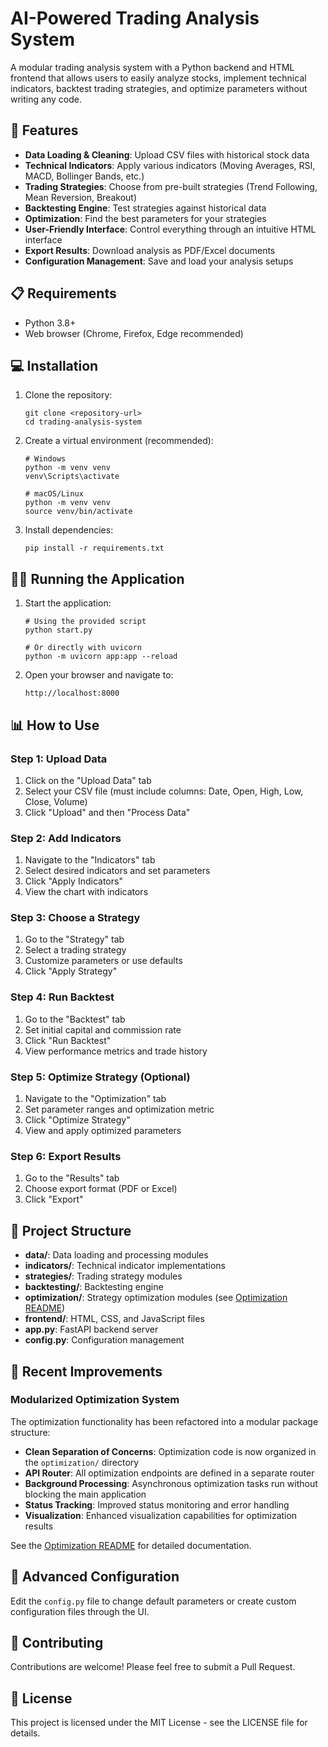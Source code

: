 # AI-Powered Trading Analysis System

A modular trading analysis system with a Python backend and HTML frontend that allows users to easily analyze stocks, implement technical indicators, backtest trading strategies, and optimize parameters without writing any code.

## 🚀 Features

- **Data Loading & Cleaning**: Upload CSV files with historical stock data
- **Technical Indicators**: Apply various indicators (Moving Averages, RSI, MACD, Bollinger Bands, etc.)
- **Trading Strategies**: Choose from pre-built strategies (Trend Following, Mean Reversion, Breakout)
- **Backtesting Engine**: Test strategies against historical data
- **Optimization**: Find the best parameters for your strategies
- **User-Friendly Interface**: Control everything through an intuitive HTML interface
- **Export Results**: Download analysis as PDF/Excel documents
- **Configuration Management**: Save and load your analysis setups

## 📋 Requirements

- Python 3.8+
- Web browser (Chrome, Firefox, Edge recommended)

## 💻 Installation

1. Clone the repository:
   ```
   git clone <repository-url>
   cd trading-analysis-system
   ```

2. Create a virtual environment (recommended):
   ```
   # Windows
   python -m venv venv
   venv\Scripts\activate

   # macOS/Linux
   python -m venv venv
   source venv/bin/activate
   ```

3. Install dependencies:
   ```
   pip install -r requirements.txt
   ```

## 🏃‍♂️ Running the Application

1. Start the application:
   ```
   # Using the provided script
   python start.py
   
   # Or directly with uvicorn
   python -m uvicorn app:app --reload
   ```

2. Open your browser and navigate to:
   ```
   http://localhost:8000
   ```

## 📊 How to Use

### Step 1: Upload Data
1. Click on the "Upload Data" tab
2. Select your CSV file (must include columns: Date, Open, High, Low, Close, Volume)
3. Click "Upload" and then "Process Data"

### Step 2: Add Indicators
1. Navigate to the "Indicators" tab
2. Select desired indicators and set parameters
3. Click "Apply Indicators"
4. View the chart with indicators

### Step 3: Choose a Strategy
1. Go to the "Strategy" tab
2. Select a trading strategy
3. Customize parameters or use defaults
4. Click "Apply Strategy"

### Step 4: Run Backtest
1. Go to the "Backtest" tab
2. Set initial capital and commission rate
3. Click "Run Backtest"
4. View performance metrics and trade history

### Step 5: Optimize Strategy (Optional)
1. Navigate to the "Optimization" tab
2. Set parameter ranges and optimization metric
3. Click "Optimize Strategy"
4. View and apply optimized parameters

### Step 6: Export Results
1. Go to the "Results" tab
2. Choose export format (PDF or Excel)
3. Click "Export"

## 📂 Project Structure

- **data/**: Data loading and processing modules
- **indicators/**: Technical indicator implementations
- **strategies/**: Trading strategy modules
- **backtesting/**: Backtesting engine
- **optimization/**: Strategy optimization modules (see [Optimization README](optimization/README.md))
- **frontend/**: HTML, CSS, and JavaScript files
- **app.py**: FastAPI backend server
- **config.py**: Configuration management

## 🔧 Recent Improvements

### Modularized Optimization System

The optimization functionality has been refactored into a modular package structure:

- **Clean Separation of Concerns**: Optimization code is now organized in the `optimization/` directory
- **API Router**: All optimization endpoints are defined in a separate router
- **Background Processing**: Asynchronous optimization tasks run without blocking the main application
- **Status Tracking**: Improved status monitoring and error handling
- **Visualization**: Enhanced visualization capabilities for optimization results

See the [Optimization README](optimization/README.md) for detailed documentation.

## 🔧 Advanced Configuration

Edit the `config.py` file to change default parameters or create custom configuration files through the UI.

## 🤝 Contributing

Contributions are welcome! Please feel free to submit a Pull Request.

## 📜 License

This project is licensed under the MIT License - see the LICENSE file for details. 